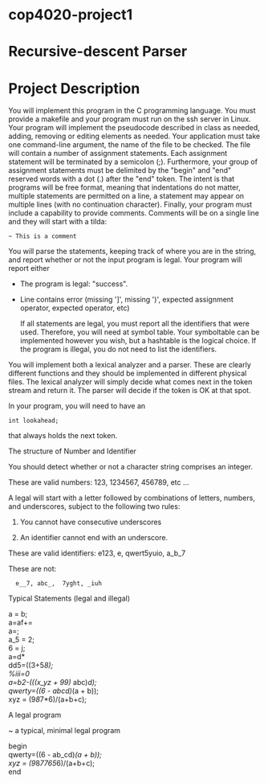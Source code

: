 # cop4020-project1
# Recursive-descent Parser
# Project Description

You will implement this program in the C programming language. You must provide a makefile and your program must run on the ssh server in Linux. Your program will implement the pseudocode described in class as needed, adding, removing or editing elements as needed. Your application must take one command-line argument, the name of the file to be checked. The file will contain a number of assignment statements. Each assignment statement will be terminated by a semicolon (;). Furthermore, your group of assignment statements must be delimited by the "begin"  and "end" reserved words with a dot (.) after the "end" token. The intent is that programs will be free format, meaning that indentations do not matter, multiple statements are permitted on a line,  a statement may appear on multiple lines (with no continuation character). Finally, your program must include a capability to provide comments. Comments will be on a single line and they will start with a tilda:
 ~~~~~~~~~~~~~~~~~~~~~~~~~~~~~~~~~~
 ~ This is a comment 
 ~~~~~~~~~~~~~~~~~~~~~~~~~~~~~~~~~~
 You will parse the statements, keeping track of where you are in the string, and report whether or not the input program is legal. Your program will report either

- The program is legal: "success".
- Line <integer> contains error <errormsg> (missing ']', missing ')', expected assignment operator, expected operator, etc)
  
  If all statements are legal, you must report all the identifiers that were used. Therefore, you will need at symbol table. Your symboltable can be implemented however you wish, but a hashtable is the logical choice. If the program is illegal, you do not need to list the identifiers.

You will implement both a lexical analyzer and a parser. These are clearly different functions and they should be implemented in different physical files. The lexical analyzer will simply decide what comes next in the token stream and return it. The parser will decide if the token is OK at that spot.

In your program, you will need to have an

    int lookahead;

that always holds the next token.
 
  The structure of Number and Identifier

You should detect whether or not a character string comprises an integer.

These are valid numbers:
     123, 1234567, 456789, etc ...
 

A legal <identifier> will start with a letter followed by combinations of letters, numbers, and underscores, subject to the following two rules:

 

1. You cannot have consecutive underscores

2. An identifier cannot end with an underscore.

These are valid identifiers:
      e123, e, qwert5yuio, a_b_7

These are not:

      e__7, abc_,  7yght, _iuh
  
 Typical  Statements (legal and illegal)

a = b; <br />
a=af+= <br />
a=; <br />
a_5 = 2; <br />
6 = j; <br />
a=d* <br />
dd5=((3+5*8); <br />
%iii=0 <br />
a=b2-(((x_yz + 99)* abc)*d); <br />
qwerty=((6 - abcd)*(a + b)); <br />
 xyz = (9*8*7*6)/(a+b+c); <br />

A legal program

~ a typical, minimal legal program 
 
begin <br />
  qwerty=((6 - ab_cd)*(a + b)); <br />
  xyz = (9*8*7765*6)/(a+b+c); <br />
end

